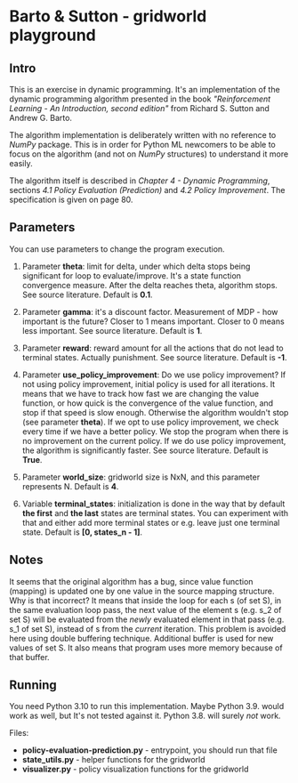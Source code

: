 # Barto & Sutton - gridworld playground

## Intro

This is an exercise in dynamic programming. It's an implementation of the dynamic programming algorithm presented in the book *"Reinforcement Learning - An Introduction, second edition"* from Richard S. Sutton and Andrew G. Barto. 

The algorithm implementation is deliberately written with no reference to *NumPy* package. This is in order for Python ML newcomers to be able to focus on the algorithm (and not on *NumPy* structures) to understand it more easily.

The algorithm itself is described in *Chapter 4 - Dynamic Programming*, sections *4.1 Policy Evaluation (Prediction)* and *4.2 Policy Improvement*. The specification is given on page 80.

## Parameters

You can use parameters to change the program execution.

1. Parameter **theta**: limit for delta, under which delta stops being significant for loop to evaluate/improve. It's a state function convergence measure. After the delta reaches theta, algorithm stops. See source literature. Default is **0.1**.

2. Parameter **gamma**: it's a discount factor. Measurement of MDP - how important is the future? Closer to 1 means important. Closer to 0 means less important. See source literature. Default is **1**.

3. Parameter **reward**: reward amount for all the actions that do not lead to terminal states. Actually punishment. See source literature. Default is **-1**.

4. Parameter **use_policy_improvement**: Do we use policy improvement? If not using policy improvement, initial policy is used for all iterations. It means that we have to track how fast we are changing the value function, or how quick is the convergence of the value function, and stop if that speed is slow enough. Otherwise the algorithm wouldn't stop (see parameter **theta**). If we opt to use policy improvement, we check every time if we have a better policy. We stop the program when there is no improvement on the current policy. If we do use policy improvement, the algorithm is significantly faster. See source literature. Default is **True**.

5. Parameter **world_size**: gridworld size is NxN, and this parameter represents N. Default is **4**.

6. Variable **terminal_states**: initialization is done in the way that by default **the first** and **the last** states are terminal states. You can experiment with that and either add more terminal states or e.g. leave just one terminal state. Default is **[0, states_n - 1]**.

## Notes

It seems that the original algorithm has a bug, since value function (mapping) is updated one by one value in the source mapping structure. Why is that incorrect?  It means that inside the loop for each s (of set S), in the same evaluation loop pass, the next value of the element s (e.g. s_2 of set S) will be evaluated from the *newly* evaluated element in that pass (e.g. s_1 of set S), instead of s from the *current* iteration.
This problem is avoided here using double buffering technique. Additional buffer is used for new values of set S. It also means that program uses more memory because of that buffer.

## Running

You need Python 3.10 to run this implementation. Maybe Python 3.9. would work as well, but It's not tested against it. Python 3.8. will surely *not* work.

Files: 
* **policy-evaluation-prediction.py** - entrypoint, you should run that file
* **state_utils.py** - helper functions for the gridworld
* **visualizer.py** - policy visualization functions for the gridworld
